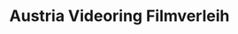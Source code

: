 ---
title: "Austria Videoring Filmverleih"
url: /graz/austria-videoring-filmverleih/
shop: Videothek
---